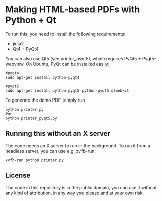 # Making HTML-based PDFs with Python + Qt

To run this, you need to install the following requirements:

* jinja2
* Qt4 + PyQt4

You can also use Qt5 (see printer_pyqt5), which requires PyQt5 + Pyqt5-webview. On Ubuntu, PyQt
can be installed easily:

    #pyqt4
    sudo apt-get install python-pyqt4

    #pyqt5
    sudo apt-get install python-pyqt5 python-pyqt5.qtwebkit

To generate the demo PDF, simply run

    python printer.py
    #or
    python printer_pyqt5.py

## Running this without an X server

The code needs an X server to run in the background. To run it from a headless server, you can
use e.g. xvfb-run:

    xvfb-run python printer.py

## License

The code in this repository is in the public domain, you can use it without any kind of attribution,
in any way you please and at your own risk.
